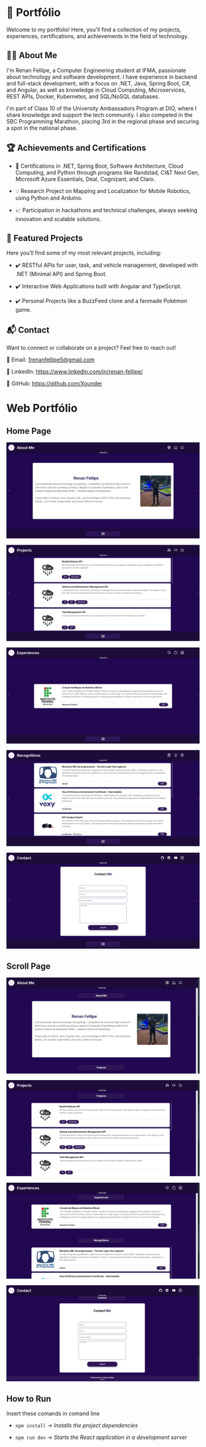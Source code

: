 # 📌 Portfólio 

Welcome to my portfolio! Here, you'll find a collection of my projects, experiences, certifications, and achievements in the field of technology.

## 🧑‍💻 About Me

I'm Renan Fellipe, a Computer Engineering student at IFMA, passionate about technology and software development. I have experience in backend and full-stack development, with a focus on .NET, Java, Spring Boot, C#, and Angular, as well as knowledge in Cloud Computing, Microservices, REST APIs, Docker, Kubernetes, and SQL/NoSQL databases.

I'm part of Class 10 of the University Ambassadors Program at DIO, where I share knowledge and support the tech community. I also competed in the SBC Programming Marathon, placing 3rd in the regional phase and securing a spot in the national phase.

## 🏆 Achievements and Certifications

- 📜 Certifications in .NET, Spring Boot, Software Architecture, Cloud Computing, and Python through programs like Randstad, CI&T Next Gen, Microsoft Azure Essentials, Deal, Cognizant, and Claro.

- 💡 Research Project on Mapping and Localization for Mobile Robotics, using Python and Arduino.

- 📈 Participation in hackathons and technical challenges, always seeking innovation and scalable solutions.

## 🚀 Featured Projects
Here you’ll find some of my most relevant projects, including:

- ✔️ RESTful APIs for user, task, and vehicle management, developed with .NET (Minimal API) and Spring Boot.

- ✔️ Interactive Web Applications built with Angular and TypeScript.

- ✔️ Personal Projects like a BuzzFeed clone and a fanmade Pokémon game.

## 📬 Contact

Want to connect or collaborate on a project? Feel free to reach out!

📧 Email: 1renanfellipe5@gmail.com

🔗 LinkedIn: https://www.linkedin.com/in/renan-fellipe/

🐙 GitHub: https://github.com/Xounder


# Web Portfólio

## Home Page

![About Me](screenshots/about-me.png)

![Projects](screenshots/projects.png)

![Experiences](screenshots/experiences.png)

![Experiences](screenshots/recognitions.png)

![Contact](screenshots/contact.png)


## Scroll Page

![About Me](screenshots/about-me-scroll.png)

![Projects](screenshots/projects-scroll.png)

![Experiences](screenshots/experiences_recognitions-scroll.png)

![Contact](screenshots/contact-scroll.png)

## How to Run

Insert these comands in comand line

- `npm install` -> _Installs the project dependencies_

- `npm run dev` -> _Starts the React application in a development server_
